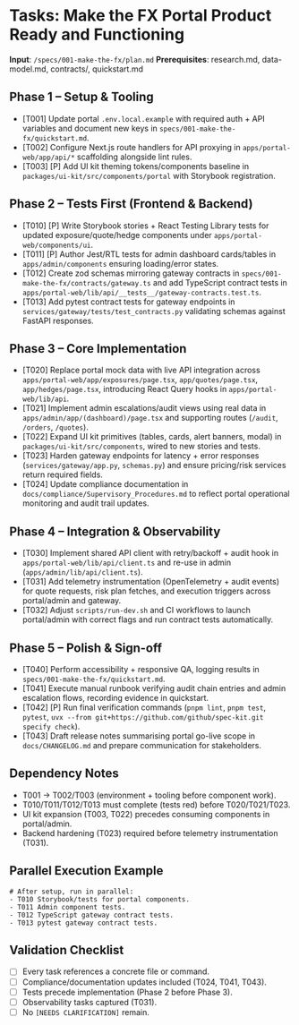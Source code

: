 # Tasks: Make the FX Portal Product Ready and Functioning

**Input**: `/specs/001-make-the-fx/plan.md`
**Prerequisites**: research.md, data-model.md, contracts/, quickstart.md

## Phase 1 – Setup & Tooling
- [T001] Update portal `.env.local.example` with required auth + API variables and document new keys in `specs/001-make-the-fx/quickstart.md`.
- [T002] Configure Next.js route handlers for API proxying in `apps/portal-web/app/api/*` scaffolding alongside lint rules.
- [T003] [P] Add UI kit theming tokens/components baseline in `packages/ui-kit/src/components/portal` with Storybook registration.

## Phase 2 – Tests First (Frontend & Backend)
- [T010] [P] Write Storybook stories + React Testing Library tests for updated exposure/quote/hedge components under `apps/portal-web/components/ui`.
- [T011] [P] Author Jest/RTL tests for admin dashboard cards/tables in `apps/admin/components` ensuring loading/error states.
- [T012] Create zod schemas mirroring gateway contracts in `specs/001-make-the-fx/contracts/gateway.ts` and add TypeScript contract tests in `apps/portal-web/lib/api/__tests__/gateway-contracts.test.ts`.
- [T013] Add pytest contract tests for gateway endpoints in `services/gateway/tests/test_contracts.py` validating schemas against FastAPI responses.

## Phase 3 – Core Implementation
- [T020] Replace portal mock data with live API integration across `apps/portal-web/app/exposures/page.tsx`, `app/quotes/page.tsx`, `app/hedges/page.tsx`, introducing React Query hooks in `apps/portal-web/lib/api`.
- [T021] Implement admin escalations/audit views using real data in `apps/admin/app/(dashboard)/page.tsx` and supporting routes (`/audit`, `/orders`, `/quotes`).
- [T022] Expand UI kit primitives (tables, cards, alert banners, modal) in `packages/ui-kit/src/components`, wired to new stories and tests.
- [T023] Harden gateway endpoints for latency + error responses (`services/gateway/app.py`, `schemas.py`) and ensure pricing/risk services return required fields.
- [T024] Update compliance documentation in `docs/compliance/Supervisory_Procedures.md` to reflect portal operational monitoring and audit trail updates.

## Phase 4 – Integration & Observability
- [T030] Implement shared API client with retry/backoff + audit hook in `apps/portal-web/lib/api/client.ts` and re-use in admin (`apps/admin/lib/api/client.ts`).
- [T031] Add telemetry instrumentation (OpenTelemetry + audit events) for quote requests, risk plan fetches, and execution triggers across portal/admin and gateway.
- [T032] Adjust `scripts/run-dev.sh` and CI workflows to launch portal/admin with correct flags and run contract tests automatically.

## Phase 5 – Polish & Sign-off
- [T040] Perform accessibility + responsive QA, logging results in `specs/001-make-the-fx/quickstart.md`.
- [T041] Execute manual runbook verifying audit chain entries and admin escalation flows, recording evidence in quickstart.
- [T042] [P] Run final verification commands (`pnpm lint`, `pnpm test`, `pytest`, `uvx --from git+https://github.com/github/spec-kit.git specify check`).
- [T043] Draft release notes summarising portal go-live scope in `docs/CHANGELOG.md` and prepare communication for stakeholders.

## Dependency Notes
- T001 → T002/T003 (environment + tooling before component work).
- T010/T011/T012/T013 must complete (tests red) before T020/T021/T023.
- UI kit expansion (T003, T022) precedes consuming components in portal/admin.
- Backend hardening (T023) required before telemetry instrumentation (T031).

## Parallel Execution Example
```
# After setup, run in parallel:
- T010 Storybook/tests for portal components.
- T011 Admin component tests.
- T012 TypeScript gateway contract tests.
- T013 pytest gateway contract tests.
```

## Validation Checklist
- [ ] Every task references a concrete file or command.
- [ ] Compliance/documentation updates included (T024, T041, T043).
- [ ] Tests precede implementation (Phase 2 before Phase 3).
- [ ] Observability tasks captured (T031).
- [ ] No `[NEEDS CLARIFICATION]` remain.
